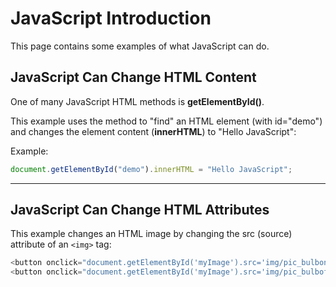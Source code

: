 JavaScript Introduction
=======================

This page contains some examples of what JavaScript can do.

JavaScript Can Change HTML Content
----------------------------------
One of many JavaScript HTML methods is **getElementById()**.

This example uses the method to "find" an HTML element (with id="demo") and changes the element content (**innerHTML**) to "Hello JavaScript":

Example:

```javascript
document.getElementById("demo").innerHTML = "Hello JavaScript";
```
_____________________________________________________________________________________________________________________________

JavaScript Can Change HTML Attributes
-------------------------------------
This example changes an HTML image by changing the src (source) attribute of an `<img>` tag:

```javascript
<button onclick="document.getElementById('myImage').src='img/pic_bulbon.gif'">Turn on the light</button>
<button onclick="document.getElementById('myImage').src='img/pic_bulboff.gif'">Turn off the light</button>
```